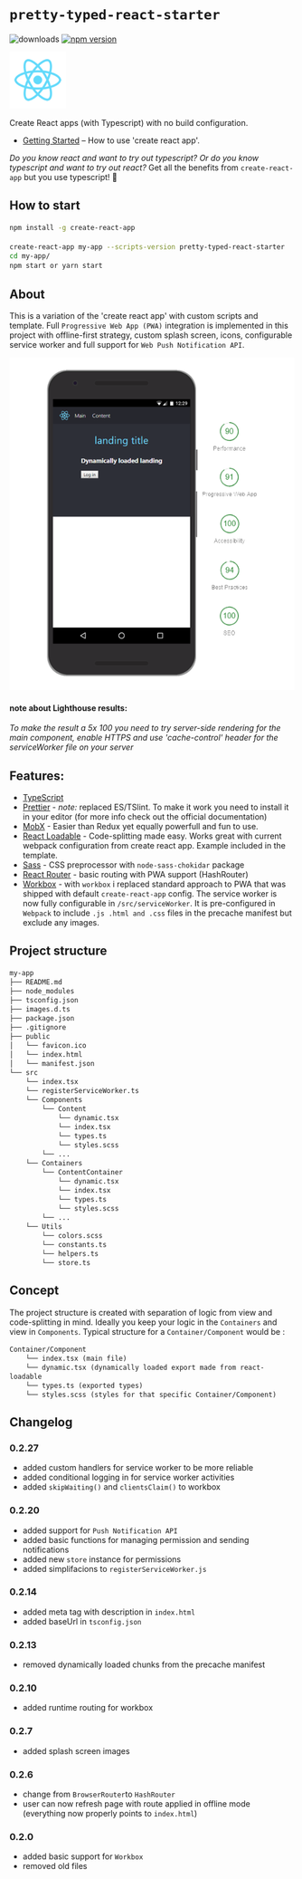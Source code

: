 # `pretty-typed-react-starter`

![downloads](https://img.shields.io/npm/dt/pretty-typed-react-starter.svg) [![npm version](https://badge.fury.io/js/pretty-typed-react-starter.svg)](https://badge.fury.io/js/pretty-typed-react-starter)

<img alt="React" src="https://raw.githubusercontent.com/github/explore/6c6508f34230f0ac0d49e847a326429eefbfc030/topics/react/react.png" width=100>

Create React apps (with Typescript) with no build configuration.

- [Getting Started](#tldr) – How to use 'create react app'.

_Do you know react and want to try out typescript? Or do you know typescript and want to try out react?_ Get all the benefits from `create-react-app` but you use typescript! 🚀

## How to start

```sh
npm install -g create-react-app

create-react-app my-app --scripts-version pretty-typed-react-starter
cd my-app/
npm start or yarn start
```

## About

This is a variation of the 'create react app' with custom scripts and template. Full `Progressive Web App (PWA)` integration is implemented in this project with offline-first strategy, custom splash screen, icons, configurable service worker and full support for `Web Push Notification API`.

<img alt="screen" src="screen.png">

#### note about Lighthouse results:

_To make the result a 5x 100 you need to try server-side rendering for the main component, enable HTTPS and use 'cache-control' header for the serviceWorker file on your server_

## Features:

- [TypeScript](https://www.typescriptlang.org/)
- [Prettier](https://prettier.io/) - _note:_ replaced ES/TSlint. To make it work you need to install it in your editor (for more info check out the official documentation)
- [MobX](https://mobx.js.org/) - Easier than Redux yet equally powerfull and fun to use.
- [React Loadable](https://github.com/jamiebuilds/react-loadable) - Code-splitting made easy. Works great with current webpack configuration from create react app. Example included in the template.
- [Sass](https://sass-lang.com/) - CSS preprocessor with `node-sass-chokidar` package
- [React Router](https://github.com/ReactTraining/react-router) - basic routing with PWA support (HashRouter)
- [Workbox](https://developers.google.com/web/tools/workbox/) - with `workbox` i replaced standard approach to PWA that was shipped with default `create-react-app` config. The service worker is now fully configurable in `/src/serviceWorker`. It is pre-configured in `Webpack` to include `.js .html and .css` files in the precache manifest but exclude any images.

## Project structure

```
my-app
├── README.md
├── node_modules
├── tsconfig.json
├── images.d.ts
├── package.json
├── .gitignore
├── public
│   └── favicon.ico
│   └── index.html
│   └── manifest.json
└── src
    └── index.tsx
    └── registerServiceWorker.ts
    └── Components
        └── Content
            └── dynamic.tsx
            └── index.tsx
            └── types.ts
            └── styles.scss
        └── ...
    └── Containers
        └── ContentContainer
            └── dynamic.tsx
            └── index.tsx
            └── types.ts
            └── styles.scss
        └── ...
    └── Utils
        └── colors.scss
        └── constants.ts
        └── helpers.ts
        └── store.ts
```

## Concept

The project structure is created with separation of logic from view and code-splitting in mind.
Ideally you keep your logic in the `Containers` and view in `Components`.
Typical structure for a `Container/Component` would be :

```
Container/Component
    └── index.tsx (main file)
    └── dynamic.tsx (dynamically loaded export made from react-loadable
    └── types.ts (exported types)
    └── styles.scss (styles for that specific Container/Component)
```

## Changelog

### 0.2.27

- added custom handlers for service worker to be more reliable
- added conditional logging in for service worker activities
- added `skipWaiting()` and `clientsClaim()` to workbox

### 0.2.20

- added support for `Push Notification API`
- added basic functions for managing permission and sending notifications
- added new `store` instance for permissions
- added simplifacions to `registerServiceWorker.js`

### 0.2.14

- added meta tag with description in `index.html`
- added baseUrl in `tsconfig.json`

### 0.2.13

- removed dynamically loaded chunks from the precache manifest

### 0.2.10

- added runtime routing for workbox

### 0.2.7

- added splash screen images

### 0.2.6

- change from `BrowserRouter`to `HashRouter`
- user can now refresh page with route applied in offline mode (everything now properly points to `index.html`)

### 0.2.0

- added basic support for `Workbox`
- removed old files
